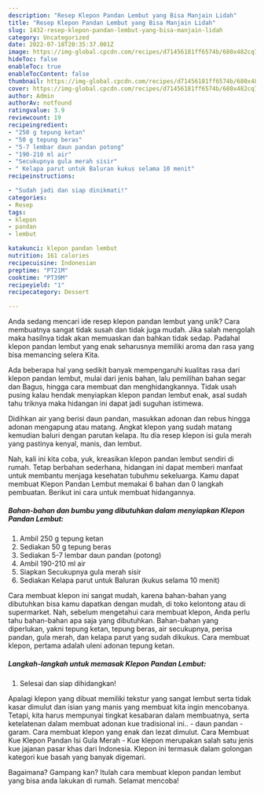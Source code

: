 ```yaml
---
description: "Resep Klepon Pandan Lembut yang Bisa Manjain Lidah"
title: "Resep Klepon Pandan Lembut yang Bisa Manjain Lidah"
slug: 1432-resep-klepon-pandan-lembut-yang-bisa-manjain-lidah
category: Uncategorized
date: 2022-07-18T20:35:37.001Z
image: https://img-global.cpcdn.com/recipes/d71456181ff6574b/680x482cq70/klepon-pandan-lembut-foto-resep-utama.jpg
hideToc: false
enableToc: true
enableTocContent: false
thumbnail: https://img-global.cpcdn.com/recipes/d71456181ff6574b/680x482cq70/klepon-pandan-lembut-foto-resep-utama.jpg
cover: https://img-global.cpcdn.com/recipes/d71456181ff6574b/680x482cq70/klepon-pandan-lembut-foto-resep-utama.jpg
author: Admin
authorAv: notfound
ratingvalue: 3.9
reviewcount: 19
recipeingredient:
- "250 g tepung ketan"
- "50 g tepung beras"
- "5-7 lembar daun pandan potong"
- "190-210 ml air"
- "Secukupnya gula merah sisir"
- " Kelapa parut untuk Baluran kukus selama 10 menit"
recipeinstructions:

- "Sudah jadi dan siap dinikmati!"
categories:
- Resep
tags:
- klepon
- pandan
- lembut

katakunci: klepon pandan lembut 
nutrition: 161 calories
recipecuisine: Indonesian
preptime: "PT21M"
cooktime: "PT39M"
recipeyield: "1"
recipecategory: Dessert

---
```





Anda sedang mencari ide resep klepon pandan lembut yang unik? Cara membuatnya sangat tidak susah dan tidak juga mudah. Jika salah mengolah maka hasilnya tidak akan memuaskan dan bahkan tidak sedap. Padahal klepon pandan lembut yang enak seharusnya memiliki aroma dan rasa yang bisa memancing selera Kita.





Ada beberapa hal yang sedikit banyak mempengaruhi kualitas rasa dari klepon pandan lembut, mulai dari jenis bahan, lalu pemilihan bahan segar dan Bagus, hingga cara membuat dan menghidangkannya. Tidak usah pusing kalau hendak menyiapkan klepon pandan lembut enak,      asal sudah tahu triknya maka hidangan ini dapat jadi suguhan istimewa.














Didihkan air yang berisi daun pandan, masukkan adonan dan rebus hingga adonan mengapung atau matang. Angkat klepon yang sudah matang kemudian baluri dengan parutan kelapa. Itu dia resep klepon isi gula merah yang pastinya kenyal, manis, dan lembut.






Nah, kali ini kita coba, yuk, kreasikan klepon pandan lembut sendiri di rumah. Tetap berbahan sederhana, hidangan ini dapat memberi manfaat untuk membantu menjaga kesehatan tubuhmu sekeluarga. Kamu dapat membuat Klepon Pandan Lembut memakai 6 bahan dan 0 langkah pembuatan. Berikut ini cara untuk membuat hidangannya.

<!--inarticleads1-->

##### Bahan-bahan dan bumbu yang dibutuhkan dalam menyiapkan Klepon Pandan Lembut:

1. Ambil 250 g tepung ketan
1. Sediakan 50 g tepung beras
1. Sediakan 5-7 lembar daun pandan (potong)
1. Ambil 190-210 ml air
1. Siapkan Secukupnya gula merah sisir
1. Sediakan  Kelapa parut untuk Baluran (kukus selama 10 menit)


Cara membuat klepon ini sangat mudah, karena bahan-bahan yang dibutuhkan bisa kamu dapatkan dengan mudah, di toko kelontong atau di supermarket. Nah, sebelum mengetahui cara membuat klepon, Anda perlu tahu bahan-bahan apa saja yang dibutuhkan. Bahan-bahan yang diperlukan, yakni tepung ketan, tepung beras, air secukupnya, perisa pandan, gula merah, dan kelapa parut yang sudah dikukus. Cara membuat klepon, pertama adalah uleni adonan tepung ketan. 

<!--inarticleads2-->

##### Langkah-langkah untuk memasak Klepon Pandan Lembut:


1. Selesai dan siap dihidangkan!

Apalagi klepon yang dibuat memiliki tekstur yang sangat lembut serta tidak kasar dimulut dan isian yang manis yang membuat kita ingin mencobanya. Tetapi, kita harus mempunyai tingkat kesabaran dalam membuatnya, serta ketelatenan dalam membuat adonan kue tradisional ini.. - daun pandan - garam. Cara membuat klepon yang enak dan lezat dimulut. Cara Membuat Kue Klepon Pandan Isi Gula Merah - Kue klepon merupakan salah satu jenis kue jajanan pasar khas dari Indonesia. Klepon ini termasuk dalam golongan kategori kue basah yang banyak digemari. 

Bagaimana? Gampang kan? Itulah cara membuat klepon pandan lembut yang bisa anda lakukan di rumah. Selamat mencoba!
